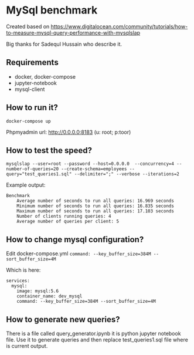 # MySql benchmark 

Created based on https://www.digitalocean.com/community/tutorials/how-to-measure-mysql-query-performance-with-mysqlslap

Big thanks for Sadequl Hussain who describe it.

## Requirements

- docker, docker-compose
- jupyter-notebook
- mysql-client

## How to run it?

```docker-compose up```

Phpmyadmin url: http://0.0.0.0:8183 (u: root; p:toor)

## How to test the speed?

```mysqlslap --user=root --password --host=0.0.0.0  --concurrency=4 --number-of-queries=20 --create-schema=employees --query="test_queries1.sql" --delimiter=";" --verbose --iterations=2```

Example output:
```
Benchmark
	Average number of seconds to run all queries: 16.969 seconds
	Minimum number of seconds to run all queries: 16.835 seconds
	Maximum number of seconds to run all queries: 17.103 seconds
	Number of clients running queries: 4
	Average number of queries per client: 5
```

## How to change mysql configuration?

Edit docker-compose.yml `command: --key_buffer_size=384M --sort_buffer_size=4M`

Which is here:
```
services:
  mysql:
    image: mysql:5.6
    container_name: dev_mysql
    command: --key_buffer_size=384M --sort_buffer_size=4M
```

## How to generate new queries?

There is a file called query_generator.ipynb it is python jupyter notebook file. Use it to generate queries and then replace test_queries1.sql file where is current output.